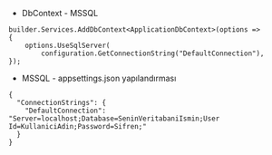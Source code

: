 * DbContext - MSSQL

```razor
builder.Services.AddDbContext<ApplicationDbContext>(options =>
{
    options.UseSqlServer(
        configuration.GetConnectionString("DefaultConnection"),
});

```

* MSSQL - appsettings.json yapılandırması
```razor
{
  "ConnectionStrings": {
    "DefaultConnection": "Server=localhost;Database=SeninVeritabaniIsmin;User Id=KullaniciAdin;Password=Sifren;"
  }
}
```
